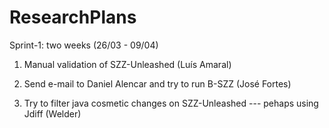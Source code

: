 # ResearchPlans

Sprint-1: two weeks (26/03 - 09/04)

1. Manual validation of SZZ-Unleashed (Luís Amaral)

2. Send e-mail to Daniel Alencar and try to run B-SZZ (José Fortes)

3. Try to filter java cosmetic changes on SZZ-Unleashed --- pehaps using Jdiff (Welder) 
